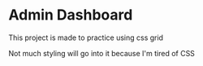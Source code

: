 # Admin Dashboard

This project is made to practice using css grid

Not much styling will go into it because I'm tired of CSS
